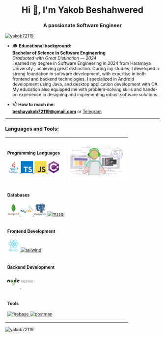<h1 align="center">Hi 👋, I'm Yakob Beshahwered</h1>
<h3 align="center">A passionate Software Engineer</h3>

<p align="left">
  <a href="https://github.com/ryo-ma/github-profile-trophy">
    <img src="https://github-profile-trophy.vercel.app/?username=yakob72119" alt="yakob72119" />
  </a>
</p>

- 🎓 **Educational background:**  
  **Bachelor of Science in Software Engineering**  
  *Graduated with Great Distinction — 2024*  
  I earned my degree in Software Engineering in 2024 from Haramaya University , achieving great distinction. During my studies, I developed a strong foundation in software development, with expertise in both frontend and backend technologies. I specialized in Android development using Java, and desktop application development with C#. My education also equipped me with problem-solving skills and hands-on experience in designing and implementing robust software solutions.

- 📫 **How to reach me:**  
  **beshayakob72119@gmail.com** or [Telegram](https://t.me/beshahyakob51)

---

<h3 align="left">Languages and Tools:</h3>

<table>
<tr>
  <td>
    <h4>Programming Languages</h4>
    <p align="left">
      <a href="https://www.java.com" target="_blank" rel="noreferrer">
        <img src="https://raw.githubusercontent.com/devicons/devicon/master/icons/java/java-original.svg" alt="java" width="40" height="40"/>
      </a>
      <a href="https://www.typescriptlang.org/" target="_blank" rel="noreferrer">
        <img src="https://raw.githubusercontent.com/devicons/devicon/master/icons/typescript/typescript-original.svg" alt="typescript" width="40" height="40"/>
      </a>
      <a href="https://developer.mozilla.org/en-US/docs/Web/JavaScript" target="_blank" rel="noreferrer">
        <img src="https://raw.githubusercontent.com/devicons/devicon/master/icons/javascript/javascript-original.svg" alt="javascript" width="40" height="40"/>
      </a>
      <a href="https://www.w3schools.com/cs/" target="_blank" rel="noreferrer">
        <img src="https://raw.githubusercontent.com/devicons/devicon/master/icons/csharp/csharp-original.svg" alt="csharp" width="40" height="40"/>
      </a>
    </p>
  </td>
  <td align="center">
    <img src="https://raw.githubusercontent.com/mikonoid/mikonoid/main/images/gifs/coder3.gif" alt="Coder GIF" width="200">
  </td>
</tr>
<tr>
  <td colspan="2">
    <h4>Databases</h4>
    <p align="left">
      <a href="https://www.mongodb.com/" target="_blank" rel="noreferrer">
        <img src="https://raw.githubusercontent.com/devicons/devicon/master/icons/mongodb/mongodb-original-wordmark.svg" alt="mongodb" width="40" height="40"/>
      </a>
      <a href="https://www.mysql.com/" target="_blank" rel="noreferrer">
        <img src="https://raw.githubusercontent.com/devicons/devicon/master/icons/mysql/mysql-original-wordmark.svg" alt="mysql" width="40" height="40"/>
      </a>
      <a href="https://www.postgresql.org" target="_blank" rel="noreferrer">
        <img src="https://raw.githubusercontent.com/devicons/devicon/master/icons/postgresql/postgresql-original-wordmark.svg" alt="postgresql" width="40" height="40"/>
      </a>
      <a href="https://www.microsoft.com/en-us/sql-server" target="_blank" rel="noreferrer">
        <img src="https://www.svgrepo.com/show/303229/microsoft-sql-server-logo.svg" alt="mssql" width="40" height="40"/>
      </a>
    </p>
  </td>
</tr>
<tr>
  <td colspan="2">
    <h4>Frontend Development</h4>
    <p align="left">
      <a href="https://reactjs.org/" target="_blank" rel="noreferrer">
        <img src="https://raw.githubusercontent.com/devicons/devicon/master/icons/react/react-original-wordmark.svg" alt="react" width="40" height="40"/>
      </a>
      <a href="https://tailwindcss.com/" target="_blank" rel="noreferrer">
        <img src="https://www.vectorlogo.zone/logos/tailwindcss/tailwindcss-icon.svg" alt="tailwind" width="40" height="40"/>
      </a>
    </p>
  </td>
</tr>
<tr>
  <td colspan="2">
    <h4>Backend Development</h4>
    <p align="left">
      <a href="https://nodejs.org" target="_blank" rel="noreferrer">
        <img src="https://raw.githubusercontent.com/devicons/devicon/master/icons/nodejs/nodejs-original-wordmark.svg" alt="nodejs" width="40" height="40"/>
      </a>
      <a href="https://expressjs.com" target="_blank" rel="noreferrer">
        <img src="https://raw.githubusercontent.com/devicons/devicon/master/icons/express/express-original-wordmark.svg" alt="express" width="40" height="40"/>
      </a>
    </p>
  </td>
</tr>
<tr>
  <td colspan="2">
    <h4>Tools</h4>
    <p align="left">
      <a href="https://firebase.google.com/" target="_blank" rel="noreferrer">
        <img src="https://www.vectorlogo.zone/logos/firebase/firebase-icon.svg" alt="firebase" width="40" height="40"/>
      </a>
      <a href="https://postman.com" target="_blank" rel="noreferrer">
        <img src="https://www.vectorlogo.zone/logos/getpostman/getpostman-icon.svg" alt="postman" width="40" height="40"/>
      </a>
    </p>
  </td>
</tr>
</table>
<p><img align="left" src="https://github-readme-stats.vercel.app/api/top-langs?username=yakob72119&show_icons=true&locale=en&layout=compact" alt="yakob72119" /></p>


